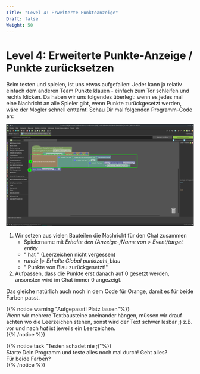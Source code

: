 ```yaml
---
Title: "Level 4: Erweiterte Punkteanzeige"
Draft: false
Weight: 50
---
```


# Level 4: Erweiterte Punkte-Anzeige / Punkte zurücksetzen

Beim testen und spielen, ist uns etwas aufgefallen: Jeder kann ja relativ einfach dem anderen Team Punkte klauen - einfach zum Tor schleifen und rechts klicken. Da haben wir uns folgendes überlegt: wenn es jedes mal eine Nachricht an alle Spieler gibt, wenn Punkte zurückgesetzt werden, wäre der Mogler schnell enttarnt!  Schau Dir mal folgenden Programm-Code an:

![Erweiterung des Codes zum Zurücksetzen](code-erweitern.png)

1. Wir setzen aus vielen Bauteilen die Nachricht für den Chat zusammen  
    - Spielername mit *Erhalte den (Anzeige-)Name von > Event/target entity*
    - " hat " (Leerzeichen nicht vergessen)
    - *runde* ]> *Erhalte Global punktzahl_blau*
    - " Punkte von Blau zurückgesetzt!"
2. Aufpassen, dass die Punkte erst danach auf 0 gesetzt werden, ansonsten wird im Chat immer 0 angezeigt.

Das gleiche natürlich auch noch in dem Code für Orange, damit es für beide Farben passt.

{{% notice warning "Aufgepasst! Platz lassen"%}}  
Wenn wir mehrere Textbausteine aneinander hängen, müssen wir drauf achten wo die Leerzeichen stehen, sonst wird der Text schwer lesbar ;)
z.B. vor und nach *hat* ist jeweils ein Leerzeichen.  
{{% /notice %}}

{{% notice task "Testen schadet nie ;)"%}}  
Starte Dein Programm und teste alles noch mal durch! Geht alles?  
Für beide Farben?  
{{% /notice %}}
